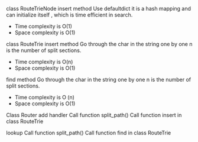 class RouteTrieNode
insert method
Use defaultdict it is a hash mapping and can initialize itself
, which is time efficient in search.

- Time complexity is O(1)
- Space complexity is O(1)

class RouteTrie
insert method
Go through the char in the string one by one
n is the number of split sections.
- Time complexity is O(n)
- Space complexity is O(1)

find method
Go through the char in the string one by one
n is the number of split sections.
- Time complexity is O (n)
- Space complexity is O(1)

Class Router
add handler 
Call function split_path()
Call function insert in class RouteTrie

lookup
Call function split_path()
Call function find in class RouteTrie
  
